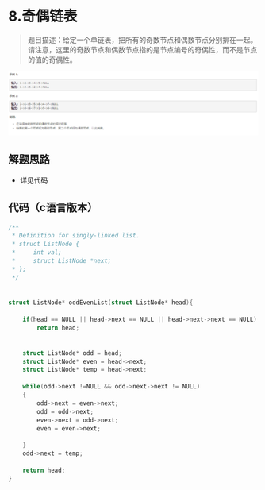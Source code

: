 # 8.奇偶链表

>题目描述：给定一个单链表，把所有的奇数节点和偶数节点分别排在一起。请注意，这里的奇数节点和偶数节点指的是节点编号的奇偶性，而不是节点的值的奇偶性。
 
![示例](images\链表_8.png)

## 解题思路
+ 详见代码


## 代码（c语言版本）

```c
/**
 * Definition for singly-linked list.
 * struct ListNode {
 *     int val;
 *     struct ListNode *next;
 * };
 */


struct ListNode* oddEvenList(struct ListNode* head){

    if(head == NULL || head->next == NULL || head->next->next == NULL)
        return head;
    

    struct ListNode* odd = head;
    struct ListNode* even = head->next;
    struct ListNode* temp = head->next;
    
    while(odd->next !=NULL && odd->next->next != NULL)
    {
        odd->next = even->next;
        odd = odd->next;
        even->next = odd->next;
        even = even->next;
        
    }
    odd->next = temp;
    
    return head;
}
```
